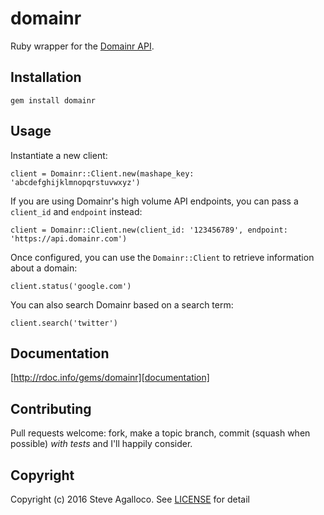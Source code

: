 # domainr

Ruby wrapper for the [Domainr API](http://domainr.build/).

## Installation

    gem install domainr

## Usage

Instantiate a new client:

    client = Domainr::Client.new(mashape_key: 'abcdefghijklmnopqrstuvwxyz')

If you are using Domainr's high volume API endpoints, you can pass a `client_id` and `endpoint` instead:

    client = Domainr::Client.new(client_id: '123456789', endpoint: 'https://api.domainr.com')

Once configured, you can use the `Domainr::Client` to retrieve information about a domain:

    client.status('google.com')

You can also search Domainr based on a search term:

    client.search('twitter')

## Documentation
[http://rdoc.info/gems/domainr][documentation]

[documentation]: http://rdoc.info/gems/domainr}}

## Contributing

Pull requests welcome: fork, make a topic branch, commit (squash when possible) *with tests* and I'll happily consider.

## Copyright

Copyright (c) 2016 Steve Agalloco. See [LICENSE](LICENSE.md) for detail
